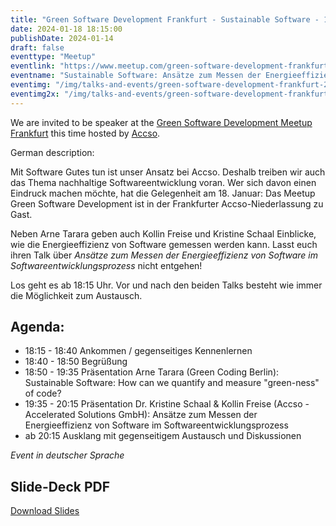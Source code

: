 ```yaml
---
title: "Green Software Development Frankfurt - Sustainable Software - 18.01.2024"
date: 2024-01-18 18:15:00
publishDate: 2024-01-14
draft: false
eventtype: "Meetup"
eventlink: "https://www.meetup.com/green-software-development-frankfurt/events/297639022/"
eventname: "Sustainable Software: Ansätze zum Messen der Energieeffizienz von Software"
eventimg: "/img/talks-and-events/green-software-development-frankfurt-2024-01-18.webp"
eventimg2x: "/img/talks-and-events/green-software-development-frankfurt-2024-01-18-2x.webp"
---
```


We are invited to be speaker at the [Green Software Development Meetup Frankfurt](https://www.meetup.com/green-software-development-frankfurt/) this time hosted by 
[Accso](https://accso.de/).

German description:


Mit Software Gutes tun ist unser Ansatz bei Accso. Deshalb treiben wir auch das Thema nachhaltige Softwareentwicklung voran.
Wer sich davon einen Eindruck machen möchte, hat die Gelegenheit am 18. Januar: Das Meetup Green Software Development ist in der Frankfurter Accso-Niederlassung zu Gast.
 
Neben Arne Tarara geben auch Kollin Freise und Kristine Schaal Einblicke, wie die Energieeffizienz von Software gemessen werden kann. Lasst euch ihren Talk über *Ansätze zum Messen der Energieeffizienz von Software im Softwareentwicklungsprozess* nicht entgehen! 
 
Los geht es ab 18:15 Uhr. Vor und nach den beiden Talks besteht wie immer die Möglichkeit zum Austausch.
 
## Agenda:

- 18:15 - 18:40 Ankommen / gegenseitiges Kennenlernen
- 18:40 - 18:50 Begrüßung
- 18:50 - 19:35 Präsentation Arne Tarara (Green Coding Berlin): Sustainable Software: How can we quantify and measure "green-ness" of code?
- 19:35 - 20:15 Präsentation Dr. Kristine Schaal & Kollin Freise (Accso - Accelerated Solutions GmbH): Ansätze zum Messen der Energieeffizienz von Software im Softwareentwicklungsprozess
- ab 20:15 Ausklang mit gegenseitigem Austausch und Diskussionen

*Event in deutscher Sprache*

## Slide-Deck PDF

[Download Slides](/slides/2024_01_18_Green-ness_of_code.pdf)


